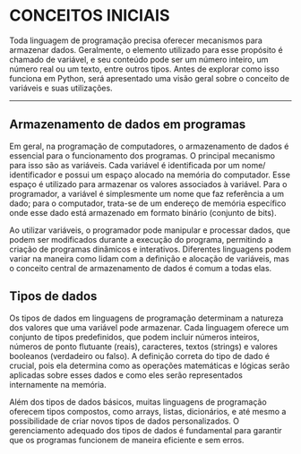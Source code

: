 # CONCEITOS INICIAIS

Toda linguagem de programação precisa oferecer mecanismos para armazenar dados. Geralmente, o elemento utilizado para esse propósito é chamado de variável, e seu conteúdo pode ser um número inteiro, um número real ou um texto, entre outros tipos. Antes de explorar como isso funciona em Python, será apresentado uma visão geral sobre o conceito de variáveis e suas utilizações.

***

## Armazenamento de dados em programas
Em geral, na programação de computadores, o armazenamento de dados é essencial para o funcionamento dos programas. O principal mecanismo para isso são as variáveis. Cada variável é identificada por um nome/ identificador e possui um espaço alocado na memória do computador. Esse espaço é utilizado para armazenar os valores associados à variável. Para o programador, a variável é simplesmente um nome que faz referência a um dado; para o computador, trata-se de um endereço de memória específico onde esse dado está armazenado em formato binário (conjunto de bits).

Ao utilizar variáveis, o programador pode manipular e processar dados, que podem ser modificados durante a execução do programa, permitindo a criação de programas dinâmicos e interativos. Diferentes linguagens podem variar na maneira como lidam com a definição e alocação de variáveis, mas o conceito central de armazenamento de dados é comum a todas elas.

## Tipos de dados
Os tipos de dados em linguagens de programação determinam a natureza dos valores que uma variável pode armazenar. Cada linguagem oferece um conjunto de tipos predefinidos, que podem incluir números inteiros, números de ponto flutuante (reais), caracteres, textos (strings) e valores booleanos (verdadeiro ou falso). A definição correta do tipo de dado é crucial, pois ela determina como as operações matemáticas e lógicas serão aplicadas sobre esses dados e como eles serão representados internamente na memória.

Além dos tipos de dados básicos, muitas linguagens de programação oferecem tipos compostos, como arrays, listas, dicionários, e até mesmo a possibilidade de criar novos tipos de dados personalizados. O gerenciamento adequado dos tipos de dados é fundamental para garantir que os programas funcionem de maneira eficiente e sem erros.